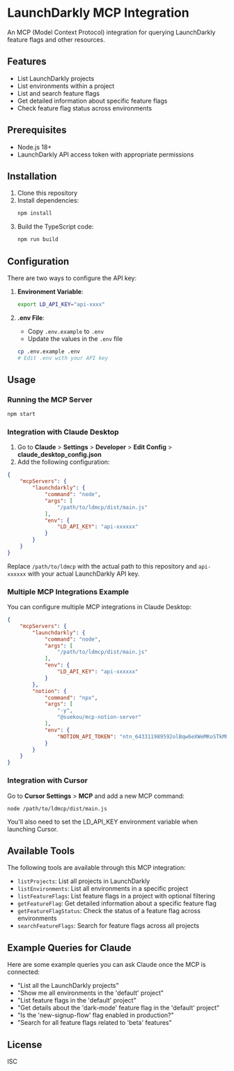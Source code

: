 # LaunchDarkly MCP Integration

An MCP (Model Context Protocol) integration for querying LaunchDarkly feature flags and other resources.

## Features

- List LaunchDarkly projects
- List environments within a project
- List and search feature flags
- Get detailed information about specific feature flags
- Check feature flag status across environments

## Prerequisites

- Node.js 18+
- LaunchDarkly API access token with appropriate permissions

## Installation

1. Clone this repository
2. Install dependencies:
   ```bash
   npm install
   ```
3. Build the TypeScript code:
   ```bash
   npm run build
   ```

## Configuration

There are two ways to configure the API key:

1. **Environment Variable**:
   ```bash
   export LD_API_KEY="api-xxxx"
   ```

2. **.env File**:
   - Copy `.env.example` to `.env`
   - Update the values in the `.env` file
   ```bash
   cp .env.example .env
   # Edit .env with your API key
   ```

## Usage

### Running the MCP Server

```bash
npm start
```

### Integration with Claude Desktop

1. Go to **Claude** > **Settings** > **Developer** > **Edit Config** > **claude_desktop_config.json**
2. Add the following configuration:

```json
{
    "mcpServers": {
        "launchdarkly": {
            "command": "node",
            "args": [
                "/path/to/ldmcp/dist/main.js"
            ],
            "env": {
                "LD_API_KEY": "api-xxxxxx"
            }
        }
    }
}
```

Replace `/path/to/ldmcp` with the actual path to this repository and `api-xxxxxx` with your actual LaunchDarkly API key.

### Multiple MCP Integrations Example

You can configure multiple MCP integrations in Claude Desktop:

```json
{
    "mcpServers": {
        "launchdarkly": {
            "command": "node",
            "args": [
                "/path/to/ldmcp/dist/main.js"
            ],
            "env": {
                "LD_API_KEY": "api-xxxxxx"
            }
        },
        "notion": {
            "command": "npx",
            "args": [
                "-y",
                "@suekou/mcp-notion-server"
            ],
            "env": {
                "NOTION_API_TOKEN": "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"
            }
        }
    }
}
```

### Integration with Cursor

Go to **Cursor Settings** > **MCP** and add a new MCP command:

```
node /path/to/ldmcp/dist/main.js
```

You'll also need to set the LD_API_KEY environment variable when launching Cursor.

## Available Tools

The following tools are available through this MCP integration:

- `listProjects`: List all projects in LaunchDarkly
- `listEnvironments`: List all environments in a specific project
- `listFeatureFlags`: List feature flags in a project with optional filtering
- `getFeatureFlag`: Get detailed information about a specific feature flag
- `getFeatureFlagStatus`: Check the status of a feature flag across environments
- `searchFeatureFlags`: Search for feature flags across all projects

## Example Queries for Claude

Here are some example queries you can ask Claude once the MCP is connected:

- "List all the LaunchDarkly projects"
- "Show me all environments in the 'default' project"
- "List feature flags in the 'default' project"
- "Get details about the 'dark-mode' feature flag in the 'default' project"
- "Is the 'new-signup-flow' flag enabled in production?"
- "Search for all feature flags related to 'beta' features"

## License

ISC

